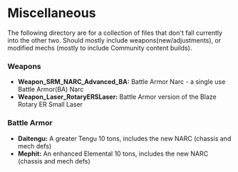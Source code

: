 # Miscellaneous
The following directory are for a collection of files that don't fall currently into the other two. Should mostly include weapons(new/adjustments), or modified mechs (mostly to include Community content builds).


### Weapons
- **Weapon_SRM_NARC_Advanced_BA:** Battle Armor Narc - a single use Battle Armor(BA) Narc
- **Weapon_Laser_RotaryERSLaser:** Battle Armor version of the Blaze Rotary ER Small Laser


### Battle Armor
- **Daitengu:**  A greater Tengu 10 tons, includes the new NARC (chassis and mech defs)
- **Mephit:** An enhanced Elemental 10 tons, includes the new NARC  (chassis and mech defs)
